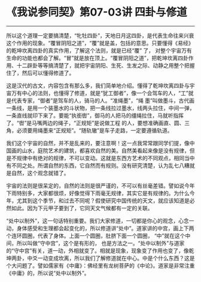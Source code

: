 # 《我说参同契》第07-03讲 四卦与修道

------

所以这个道理一定要搞清楚，“牝牡四卦”，天地日月这四卦，是代表生命往来兴衰这个作用的现象。“覆冒阴阳之道”，“覆”就是盖，包括的意思。只要懂得《易经》的乾坤坎离四卦的真实作用，了解这个法则，就是已经“覆” 了， 对整个宇宙万有生命的功能也都会了解。“冒”就是放在顶上。“覆冒阴阳之道”，把乾坤坎离四卦作用、十二辟卦等等搞清楚了，就把宇宙阴阳、生死、生发之际、动静之用整个把握住了，然后可以懂得修道了。

这是汉代的古文，内容包含有那么多，我们简单地介绍。懂得了乾坤坎离四卦与宇宙万有中心的法则，也懂得了修道，就是“犹工御者”，像一个会驾车的人，“工”就是代表专家，“御者”是驾车的人，骑马的人。“准绳墨”，“绳 墨”叫做墨斗，古代画一条线，是用一个装墨水的斗状物，把一条线拉过墨水，线两头拉住，中间一弹，一条直线就印下来了。要能“执銜辔”，御马的人把马的缰绳拉住，马就听指挥了。“辔”是马嘴两边的绳子，“正规矩”是说做工程 的人，要想准确画直、圆、三角，必须要用绳墨来“正规矩”。“随轨辙”是车子走路，一定要遵循轨道。

我们这个宇宙的自然，并不是乱来的，要注意啊！这一点我常常跟同学们提，像中国画的山水，庭院艺术的建筑，都喜欢自然的美。自然美看起来像是没有规律，但是不规律中有绝对的规律，不可以变动。这就是东西方艺术的不同观点，相同当中有不同之处。所谓自然的东西，它自然而有规则。没有研究清楚，认为乱七八糟就是自然，这个观念就错了。

宇宙的法则是很呆定的，自然的法则是很严谨的，不可以有丝毫差错。譬如说今年下雨特别多，大家都很烦，好像觉得下雨毫无规律，其实它是有规律的。为什么今年，尤其到这个季节，和过去不同呢？假使研究中国传统的天文，就应该知道是必然如此。因为下元甲子要到了，它同天文气候都有一定的关联。

“处中以制外”，这一句话特别重要。我们大家修道，一切都是你心的观念，心念一动，身体感受和生理都会起变化的，所以修道讲“处中”。道家讲的中宫，画上下两个连环圆圈，代表了身体。上面一个圆圈，肚脐下面一个圆圈， “中”就在这个中间，所以叫做“守中宫”，这个是有形的， 也是方法之一。“处中以制外”与道家的“守中宫”有关，道一动，外相就变了。相就是现象，现象变了作用也变了，像乾坤两卦，中爻一动变成坎离，所以我们了解修道就在中心。中是个什么东西？这是个大问题了。譬如儒家有《中庸》：佛经里有龙树菩萨的《中论》。道家是非常注重《中庸》的，所以说“处中以制外”。